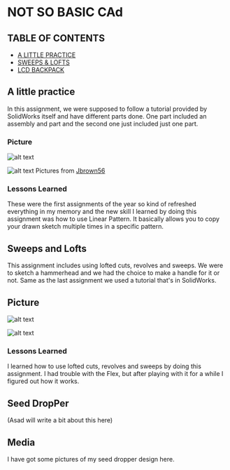 # NOT SO BASIC CAd

## TABLE OF CONTENTS
* [A LITTLE PRACTICE](#A-Little-Practice)
* [SWEEPS & LOFTS](#Sweeps-and-Lofts)
* [LCD BACKPACK](#LCD-Backpack)



## A little practice
  
In this assignment, we were supposed to follow a tutorial provided by SolidWorks itself and have different parts done. One part included an assembly and part and the second one just included just one part.
### Picture
![alt text](https://github.com/jbrown56/Not_So-Basic-CAD/blob/master/Media/tutor_assem.PNG)

![alt text](https://github.com/jbrown56/Not_So-Basic-CAD/blob/master/Media/pressure_plate.PNG)
Pictures from [Jbrown56](https://github.com/jbrown56)


### Lessons Learned
These were the first assignments of the year so kind of refreshed everything in my memory and the new skill I learned by doing this assignment was how to use Linear Pattern. It basically allows you to copy your drawn sketch multiple times in a specific pattern.



## Sweeps and Lofts

This assignment includes using lofted cuts, revolves and sweeps. We were to sketch a hammerhead and we had the choice to make a handle for it or not. Same as the last assignment we used a tutorial that's in SolidWorks.
## Picture
![alt text](https://github.com/jbrown56/Not_So-Basic-CAD/blob/master/Media/cstick.PNG)

![alt text](https://github.com/jbrown56/Not_So-Basic-CAD/blob/master/Media/loft.PNG)

### Lessons Learned
I learned how to use lofted cuts, revolves and sweeps by doing this assignment. I had trouble with the Flex, but after playing with it for a while I figured out how it works.



## Seed DropPer
(Asad will write a bit about this here)

## Media
I have got some pictures of my seed dropper design here.
